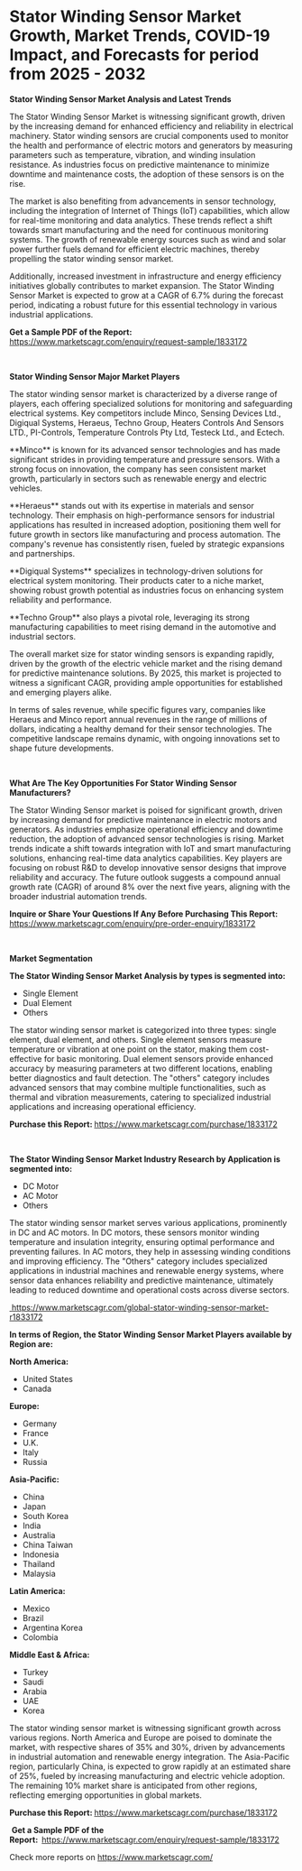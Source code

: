 <p><h1>Stator Winding Sensor Market Growth, Market Trends, COVID-19 Impact, and Forecasts for period from 2025 - 2032</h1></p><p><strong>Stator Winding Sensor Market Analysis and Latest Trends</strong></p>
<p><p>The Stator Winding Sensor Market is witnessing significant growth, driven by the increasing demand for enhanced efficiency and reliability in electrical machinery. Stator winding sensors are crucial components used to monitor the health and performance of electric motors and generators by measuring parameters such as temperature, vibration, and winding insulation resistance. As industries focus on predictive maintenance to minimize downtime and maintenance costs, the adoption of these sensors is on the rise.</p><p>The market is also benefiting from advancements in sensor technology, including the integration of Internet of Things (IoT) capabilities, which allow for real-time monitoring and data analytics. These trends reflect a shift towards smart manufacturing and the need for continuous monitoring systems. The growth of renewable energy sources such as wind and solar power further fuels demand for efficient electric machines, thereby propelling the stator winding sensor market.</p><p>Additionally, increased investment in infrastructure and energy efficiency initiatives globally contributes to market expansion. The Stator Winding Sensor Market is expected to grow at a CAGR of 6.7% during the forecast period, indicating a robust future for this essential technology in various industrial applications.</p></p>
<p><strong>Get a Sample PDF of the Report:&nbsp;</strong> <a href="https://www.marketscagr.com/enquiry/request-sample/1833172?utm_campaign=3098&utm_medium=2&utm_source=Github&utm_content=ia&utm_term=26032025&utm_id=stator-winding-sensor">https://www.marketscagr.com/enquiry/request-sample/1833172</a></p>
<p>&nbsp;</p>
<p><strong>Stator Winding Sensor Major Market Players</strong></p>
<p><p>The stator winding sensor market is characterized by a diverse range of players, each offering specialized solutions for monitoring and safeguarding electrical systems. Key competitors include Minco, Sensing Devices Ltd., Digiqual Systems, Heraeus, Techno Group, Heaters Controls And Sensors LTD., PI-Controls, Temperature Controls Pty Ltd, Testeck Ltd., and Ectech. </p><p>**Minco** is known for its advanced sensor technologies and has made significant strides in providing temperature and pressure sensors. With a strong focus on innovation, the company has seen consistent market growth, particularly in sectors such as renewable energy and electric vehicles.</p><p>**Heraeus** stands out with its expertise in materials and sensor technology. Their emphasis on high-performance sensors for industrial applications has resulted in increased adoption, positioning them well for future growth in sectors like manufacturing and process automation. The company's revenue has consistently risen, fueled by strategic expansions and partnerships.</p><p>**Digiqual Systems** specializes in technology-driven solutions for electrical system monitoring. Their products cater to a niche market, showing robust growth potential as industries focus on enhancing system reliability and performance. </p><p>**Techno Group** also plays a pivotal role, leveraging its strong manufacturing capabilities to meet rising demand in the automotive and industrial sectors. </p><p>The overall market size for stator winding sensors is expanding rapidly, driven by the growth of the electric vehicle market and the rising demand for predictive maintenance solutions. By 2025, this market is projected to witness a significant CAGR, providing ample opportunities for established and emerging players alike. </p><p>In terms of sales revenue, while specific figures vary, companies like Heraeus and Minco report annual revenues in the range of millions of dollars, indicating a healthy demand for their sensor technologies. The competitive landscape remains dynamic, with ongoing innovations set to shape future developments.</p></p>
<p>&nbsp;</p>
<p><strong>What Are The Key Opportunities For Stator Winding Sensor Manufacturers?</strong></p>
<p><p>The Stator Winding Sensor market is poised for significant growth, driven by increasing demand for predictive maintenance in electric motors and generators. As industries emphasize operational efficiency and downtime reduction, the adoption of advanced sensor technologies is rising. Market trends indicate a shift towards integration with IoT and smart manufacturing solutions, enhancing real-time data analytics capabilities. Key players are focusing on robust R&D to develop innovative sensor designs that improve reliability and accuracy. The future outlook suggests a compound annual growth rate (CAGR) of around 8% over the next five years, aligning with the broader industrial automation trends.</p></p>
<p><strong>Inquire or Share Your Questions If Any Before Purchasing This Report:</strong> <a href="https://www.marketscagr.com/enquiry/pre-order-enquiry/1833172?utm_campaign=3098&utm_medium=2&utm_source=Github&utm_content=ia&utm_term=26032025&utm_id=stator-winding-sensor">https://www.marketscagr.com/enquiry/pre-order-enquiry/1833172</a></p>
<p>&nbsp;</p>
<p><strong>Market Segmentation</strong></p>
<p><strong>The Stator Winding Sensor Market Analysis by types is segmented into:</strong></p>
<p><ul><li>Single Element</li><li>Dual Element</li><li>Others</li></ul></p>
<p><p>The stator winding sensor market is categorized into three types: single element, dual element, and others. Single element sensors measure temperature or vibration at one point on the stator, making them cost-effective for basic monitoring. Dual element sensors provide enhanced accuracy by measuring parameters at two different locations, enabling better diagnostics and fault detection. The "others" category includes advanced sensors that may combine multiple functionalities, such as thermal and vibration measurements, catering to specialized industrial applications and increasing operational efficiency.</p></p>
<p><strong>Purchase this Report:&nbsp;</strong><a href="https://www.marketscagr.com/purchase/1833172?utm_campaign=3098&utm_medium=2&utm_source=Github&utm_content=ia&utm_term=26032025&utm_id=stator-winding-sensor">https://www.marketscagr.com/purchase/1833172</a></p>
<p>&nbsp;</p>
<p><strong>The Stator Winding Sensor Market Industry Research by Application is segmented into:</strong></p>
<p><ul><li>DC Motor</li><li>AC Motor</li><li>Others</li></ul></p>
<p><p>The stator winding sensor market serves various applications, prominently in DC and AC motors. In DC motors, these sensors monitor winding temperature and insulation integrity, ensuring optimal performance and preventing failures. In AC motors, they help in assessing winding conditions and improving efficiency. The "Others" category includes specialized applications in industrial machines and renewable energy systems, where sensor data enhances reliability and predictive maintenance, ultimately leading to reduced downtime and operational costs across diverse sectors.</p></p>
<p><a href="https://www.marketscagr.com/global-stator-winding-sensor-market-r1833172?utm_campaign=3098&utm_medium=2&utm_source=Github&utm_content=ia&utm_term=26032025&utm_id=stator-winding-sensor">&nbsp;https://www.marketscagr.com/global-stator-winding-sensor-market-r1833172</a></p>
<p><strong>In terms of Region, the Stator Winding Sensor Market Players available by Region are:</strong></p>
<p>
    <p> <strong> North America: </strong>
        <ul>
            <li>United States</li>
            <li>Canada</li>
        </ul>
        </p> 
    <p> <strong> Europe: </strong>
        <ul>
            <li>Germany</li>
            <li>France</li>
            <li>U.K.</li>
            <li>Italy</li>
            <li>Russia</li>
        </ul>
        </p> 
    <p> <strong> Asia-Pacific: </strong>
        <ul>
            <li>China</li>
            <li>Japan</li>
            <li>South Korea</li>
            <li>India</li>
            <li>Australia</li>
            <li>China Taiwan</li>
            <li>Indonesia</li>
            <li>Thailand</li>
            <li>Malaysia</li>
        </ul>
        </p> 
    <p> <strong> Latin America: </strong>
        <ul>
            <li>Mexico</li>
            <li>Brazil</li>
            <li>Argentina Korea</li>
            <li>Colombia</li>
        </ul>
        </p> 
    <p> <strong> Middle East & Africa: </strong>
        <ul>
            <li>Turkey</li>
            <li>Saudi</li>
            <li>Arabia</li>
            <li>UAE</li>
            <li>Korea</li>
        </ul>
    </p>
    </p>
<p><p>The stator winding sensor market is witnessing significant growth across various regions. North America and Europe are poised to dominate the market, with respective shares of 35% and 30%, driven by advancements in industrial automation and renewable energy integration. The Asia-Pacific region, particularly China, is expected to grow rapidly at an estimated share of 25%, fueled by increasing manufacturing and electric vehicle adoption. The remaining 10% market share is anticipated from other regions, reflecting emerging opportunities in global markets.</p></p>
<p><strong>Purchase this Report: </strong><a href="https://www.marketscagr.com/purchase/1833172?utm_campaign=3098&utm_medium=2&utm_source=Github&utm_content=ia&utm_term=26032025&utm_id=stator-winding-sensor">https://www.marketscagr.com/purchase/1833172</a></p>
<p>&nbsp;<strong>Get a Sample PDF of the Report:&nbsp;&nbsp;</strong><a href="https://www.marketscagr.com/enquiry/request-sample/1833172?utm_campaign=3098&utm_medium=2&utm_source=Github&utm_content=ia&utm_term=26032025&utm_id=stator-winding-sensor">https://www.marketscagr.com/enquiry/request-sample/1833172</a></p>
<p><strong></strong></p>
<p>Check more reports on <a href="https://www.marketscagr.com/?utm_campaign=3098&utm_medium=2&utm_source=Github&utm_content=ia&utm_term=26032025&utm_id=stator-winding-sensor">https://www.marketscagr.com/</a></p>